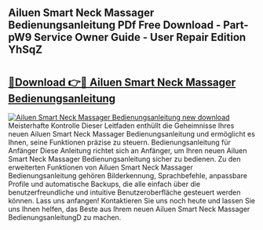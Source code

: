 ## Ailuen Smart Neck Massager Bedienungsanleitung PDf Free Download - Part-pW9 Service Owner Guide - User Repair Edition YhSqZ

# <h2><a href="http://df5u7qg.blite.top/?on=Ailuen+Smart+Neck+Massager+Bedienungsanleitung">🔗Download 👉🔴 Ailuen Smart Neck Massager Bedienungsanleitung</a></h2>

[![Ailuen Smart Neck Massager Bedienungsanleitung new download](https://i.imgur.com/lujVjoI.png)](http://df5u7qg.blite.top/?on=Ailuen+Smart+Neck+Massager+Bedienungsanleitung)
Meisterhafte Kontrolle Dieser Leitfaden enthüllt die Geheimnisse Ihres neuen Ailuen Smart Neck Massager Bedienungsanleitung und ermöglicht es Ihnen, seine Funktionen präzise zu steuern. Bedienungsanleitung für Anfänger Diese Anleitung richtet sich an Anfänger, um Ihren neuen Ailuen Smart Neck Massager Bedienungsanleitung sicher zu bedienen. Zu den erweiterten Funktionen von Ailuen Smart Neck Massager Bedienungsanleitung gehören Bilderkennung, Sprachbefehle, anpassbare Profile und automatische Backups, die alle einfach über die benutzerfreundliche und intuitive Benutzeroberfläche gesteuert werden können. Lass uns anfangen! Kontaktieren Sie uns noch heute und lassen Sie uns Ihnen helfen, das Beste aus Ihrem neuen Ailuen Smart Neck Massager BedienungsanleitungD zu machen.
